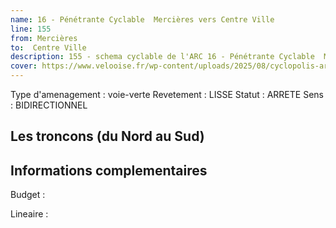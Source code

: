 ```yaml
---
name: 16 - Pénétrante Cyclable  Mercières vers Centre Ville 
line: 155
from: Mercières
to:  Centre Ville 
description: 155 - schema cyclable de l'ARC 16 - Pénétrante Cyclable  Mercières vers Centre Ville 
cover: https://www.velooise.fr/wp-content/uploads/2025/08/cyclopolis-arc-155.jpg
---
```

Type d'amenagement : voie-verte
Revetement : LISSE
Statut : ARRETE
Sens : BIDIRECTIONNEL
## Les troncons (du Nord au Sud)

## Informations complementaires

Budget  : 

Lineaire :

